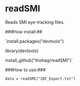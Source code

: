 readSMI
=======

Reads SMI eye-tracking files.

###How install:##

`install.packages("devtools")

library(devtools)

install_github("thohag/readSMI")`

###How to use:###

`data = readSMI("IDF_Export.txt")`
